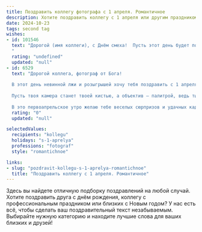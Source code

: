 ```yaml
---
title: Поздравить коллегу фотографа с 1 апреля. Романтичное
description: Хотите поздравить коллегу с 1 апреля или другим праздником? Наш ИИ создаст незабываемое поздравление, а вы обязательно выделитесь среди других.  
date: 2024-10-23
tags: second tag
wishes:
- id: 101546
  text: "Дорогой (имя коллеги), с Днём смеха!  Пусть этот день будет полон ярких, как твои фотографии, эмоций, а любовь и вдохновение всегда будут твоими верными спутниками на творческом пути. Желаю тебе, чтобы каждый кадр твоей жизни был наполнен счастьем и красотой, а сердце пело от радости и любви!
  "
  rating: "undefined"
  updated: "null"
- id: 6529
  text: "Дорогой коллега, фотограф от Бога!
  
  В этот день невинной лжи и розыгрышей хочу тебя поздравить с 1 апреля. Желаю тебе ловить на свой объектив самые прекрасные и радостные моменты жизни, превращая их в живописные полотна, которые будут радовать глаз.
  
  Пусть твоя камера станет твоей кистью, а объектив — палитрой, ведь ты создаешь настоящие шедевры, запечатлевая красоту и эмоции. Желаю тебе творческого вдохновения, новых идей и успехов в работе.
  
  В это первоапрельское утро желаю тебе веселых сюрпризов и удачных кадров. Пусть каждый сделанный снимок будет наполнен любовью, красотой и чуточкой авантюризма."
  rating: "0"
  updated: "null"

selectedValues:
  recipients: "kollegu"
  holidays: "s-1-aprelya"
  professions: "fotograf"
  style: "romantichnoe"

links:
- slug: "pozdravit-kollegu-s-1-aprelya-romantichnoe"
  title: "Поздравить коллегу с 1 апреля. Романтичное"
---
```


Здесь вы найдете отличную подборку поздравлений на любой случай. 
Хотите поздравить друга с днём рождения, коллегу с профессиональным праздником или близких с Новым годом? У нас есть всё, чтобы сделать ваш поздравительный текст незабываемым. Выбирайте нужную категорию и находите лучшие слова для ваших близких и друзей!
